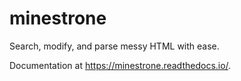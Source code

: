 # minestrone

Search, modify, and parse messy HTML with ease.

Documentation at https://minestrone.readthedocs.io/.
